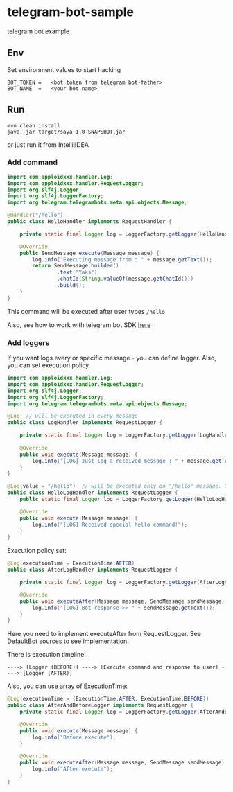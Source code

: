 # telegram-bot-sample
telegram bot example

## Env

Set environment values to start hacking
```
BOT_TOKEN =   <bot token from telegram bot-father>
BOT_NAME  =   <your bot name>
```

## Run
```
mvn clean install
java -jar target/saya-1.0-SNAPSHOT.jar
```

or just run it from IntellijIDEA

### Add command
```java
import com.apploidxxx.handler.Log;
import com.apploidxxx.handler.RequestLogger;
import org.slf4j.Logger;
import org.slf4j.LoggerFactory;
import org.telegram.telegrambots.meta.api.objects.Message;

@Handler("/hello")
public class HelloHandler implements RequestHandler {

    private static final Logger log = LoggerFactory.getLogger(HelloHandler.class);

    @Override
    public SendMessage execute(Message message) {
        log.info("Executing message from : " + message.getText());
        return SendMessage.builder()
                .text("Yaks")
                .chatId(String.valueOf(message.getChatId()))
                .build();
    }
}
```

This command will be executed after user types `/hello`

Also, see how to work with telegram bot SDK [here](https://github.com/rubenlagus/TelegramBots)

### Add loggers

If you want logs every or specific message - you can define logger. Also, you can set execution policy.

```java
import com.apploidxxx.handler.Log;
import com.apploidxxx.handler.RequestLogger;
import org.slf4j.Logger;
import org.slf4j.LoggerFactory;
import org.telegram.telegrambots.meta.api.objects.Message;

@Log  // will be executed in every message
public class LogHandler implements RequestLogger {

    private static final Logger log = LoggerFactory.getLogger(LogHandler.class);
    
    @Override
    public void execute(Message message) {
        log.info("[LOG] Just log a received message : " + message.getText());
    }
}
```
```java
@Log(value = "/hello")  // will be executed only on "/hello" message. You can specify this value with another string or regex
public class HelloLogHandler implements RequestLogger {
    public static final Logger log = LoggerFactory.getLogger(HelloLogHandler.class);

    @Override
    public void execute(Message message) {
        log.info("[LOG] Received special hello command!");
    }
}

```

Execution policy set:
```java
@Log(executionTime = ExecutionTime.AFTER)
public class AfterLogHandler implements RequestLogger {

    private static final Logger log = LoggerFactory.getLogger(AfterLogHandler.class);

    @Override
    public void executeAfter(Message message, SendMessage sendMessage) {
        log.info("[LOG] Bot response >> " + sendMessage.getText());
    }
}
```

Here you need to implement executeAfter from RequestLogger. See DefaultBot sources to see implementation.

There is execution timeline:
```
----> [Logger (BEFORE)] ----> [Execute command and response to user] ----> [Logger (AFTER)]
```

Also, you can use array of ExecutionTime:
```java
@Log(executionTime = {ExecutionTime.AFTER, ExecutionTime.BEFORE})
public class AfterAndBeforeLogger implements RequestLogger {
    private static final Logger log = LoggerFactory.getLogger(AfterAndBeforeLogger.class);

    @Override
    public void execute(Message message) {
        log.info("Before execute");
    }

    @Override
    public void executeAfter(Message message, SendMessage sendMessage) {
        log.info("After execute");
    }
}
```
